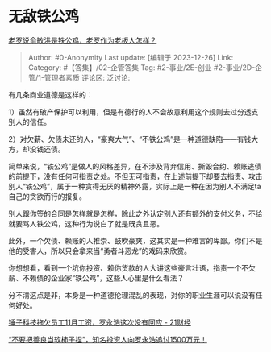 # 无敌铁公鸡
[老罗说俞敏洪是铁公鸡，老罗作为老板人怎样？](https://www.zhihu.com/question/635343276/answer/3338337577)

> Author: #0-Anonymity
> Last update: [编辑于 2023-12-26]
> Link:
> Category: #【答集】/02-企管答集 
> Tag: #2-事业/2E-创业 #2-事业/2D-企管/1-管理者素质 
> 评论区:
> 泛讨论:

有几条商业道德是这样的：

1）虽然有破产保护可以利用，但是有德行的人不会故意利用这个规则去过分透支别人的信任。

2）对欠薪、欠债未还的人，“豪爽大气”、“不铁公鸡”是一种道德缺陷——有钱大方，却没钱还债。

简单来说，“铁公鸡”是做人的风格差异，在不涉及背弃信用、撕毁合约、赖账逃债的前提下，没有任何可指责之处。不但无可指责，在上述前提下却要去指责、攻击别人“铁公鸡”，属于一种贪得无厌的精神外露，实际上是一种在因为别人不满足ta自己的贪欲而行的报复。

别人跟你签的合同是怎样就是怎样，除此之外认定别人还有额外的支付义务，不给就要骂人铁公鸡，这种行为说白了就是既贪且恶。

此外，一个欠债、赖账的人推崇、鼓吹豪爽，这其实是一种难言的卑鄙。你们不是他的受害人，所以只会拿来当“勇者斗恶龙”的戏码来欣赏。

你想想看，看到一个坑你投资、赖你货款的人大讲这些豪言壮语，指责一个不欠薪、不赖债的企业家“铁公鸡”，这些人心里是什么看法？

分不清这点是非，本身是一种道德伦理混乱的表现，对你的职业生涯可以说没有任何好处。

[锤子科技拖欠员工11月工资，罗永浩这次没有回应 - 21财经](https://link.zhihu.com/?target=https%3A//m.21jingji.com/article/20181215/herald/cbcab20ee77cc12ca5316440f0aaa778.html)

[“不要把善良当软柿子捏”，知名投资人向罗永浩追讨1500万元！](https://link.zhihu.com/?target=http%3A//www.stcn.com/article/detail/971614.html)
